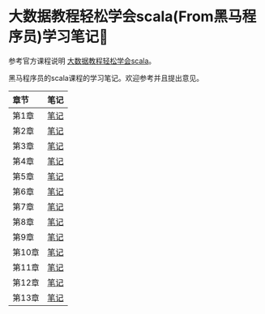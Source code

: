 # 大数据教程轻松学会scala(From黑马程序员)学习笔记:notebook:

参考官方课程说明
[大数据教程轻松学会scala](http://yun.itheima.com/course/681.html?2010zzp)。

黑马程序员的scala课程的学习笔记。欢迎参考并且提出意见。

| 章节 | 笔记 |
| :--- | :--- |
| 第1章 | [笔记](notes/Scala第一章节.md) |
| 第2章 | [笔记](notes/Scala第二章节.md) |
| 第3章 | [笔记](notes/Scala第三章节.md) |
| 第4章 | [笔记](notes/Scala第四章节.md) |
| 第5章 | [笔记](notes/Scala第五章节.md) |
| 第6章 | [笔记](notes/Scala第六章节.md) |
| 第7章 | [笔记](notes/Scala第七章节.md) |
| 第8章 | [笔记](notes/Scala第八章节.md) |
| 第9章 | [笔记](notes/Scala第九章节.md) |
| 第10章 | [笔记](notes/Scala第十章节.pdf) |
| 第11章 | [笔记](notes/Scala第十一章节.pdf) |
| 第12章 | [笔记](notes/Scala第十二章节.pdf) |
| 第13章 | [笔记](notes/Scala第十三章节.pdf) |
